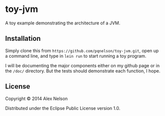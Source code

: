 # toy-jvm

A toy example demonstrating the architecture of a JVM.

## Installation

Simply clone this from `https://github.com/pqnelson/toy-jvm.git`, open
up a command line, and type in `lein run` to start running a toy program.

I will be documenting the major components either on my github page or
in the `/doc/` directory. But the tests should demonstrate each
function, I hope.

## License

Copyright © 2014 Alex Nelson

Distributed under the Eclipse Public License version 1.0.

